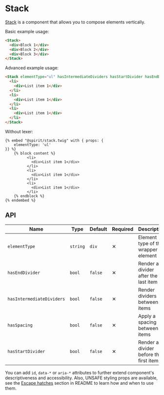 # Stack

[Stack] is a component that allows you to compose elements vertically.

Basic example usage:

```html
<Stack>
  <div>Block 1</div>
  <div>Block 2</div>
  <div>Block 3</div>
</Stack>
```

Advanced example usage:

```html
<Stack elementType="ul" hasIntermediateDividers hasStartDivider hasEndDivider>
  <li>
    <div>List item 1</div>
  </li>
  <li>
    <div>List item 1</div>
  </li>
  <li>
    <div>List item 1</div>
  </li>
</Stack>
```

Without lexer:

```twig
{% embed "@spirit/stack.twig" with { props: {
    elementType: 'ul'
}} %}
    {% block content %}
          <li>
            <div>List item 1</div>
          </li>
          <li>
            <div>List item 1</div>
          </li>
          <li>
            <div>List item 1</div>
          </li>
    {% endblock %}
{% endembed %}
```

## API

| Name                      | Type     | Default | Required | Description                            |
| ------------------------- | -------- | ------- | -------- | -------------------------------------- |
| `elementType`             | `string` | `div`   | ✕        | Element type of the wrapper element    |
| `hasEndDivider`           | `bool`   | `false` | ✕        | Render a divider after the last item   |
| `hasIntermediateDividers` | `bool`   | `false` | ✕        | Render dividers between items          |
| `hasSpacing`              | `bool`   | `false` | ✕        | Apply a spacing between items          |
| `hasStartDivider`         | `bool`   | `false` | ✕        | Render a divider before the first item |

You can add `id`, `data-*` or `aria-*` attributes to further extend component's
descriptiveness and accessibility. Also, UNSAFE styling props are available,
see the [Escape hatches][escape-hatches] section in README to learn how and when to use them.

[stack]: https://github.com/lmc-eu/spirit-design-system/tree/main/packages/web/src/scss/components/Stack
[escape-hatches]: https://github.com/lmc-eu/spirit-design-system/tree/main/packages/web-twig/README.md#escape-hatches

